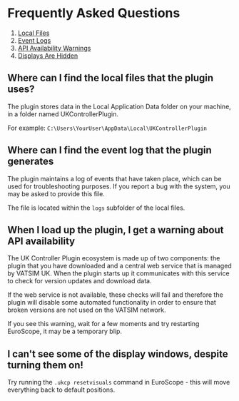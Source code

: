 # Frequently Asked Questions

1. [Local Files](#local-files)
2. [Event Logs](#logging)
3. [API Availability Warnings](#api-connectivity)
4. [Displays Are Hidden](#windows-hidden)

## Where can I find the local files that the plugin uses?<a name="local-files"></a>

The plugin stores data in the Local Application Data folder on your machine, in a folder named UKControllerPlugin.

For example: `C:\Users\YourUser\AppData\Local\UKControllerPlugin`

## Where can I find the event log that the plugin generates<a name="logging"></a>

The plugin maintains a log of events that have taken place, which can be used for troubleshooting purposes. If you report a bug with the system, you may be
asked to provide this file.

The file is located within the `logs` subfolder of the local files.

## When I load up the plugin, I get a warning about API availability <a name="api-connectivity"></a>

The UK Controller Plugin ecosystem is made up of two components: the plugin that you have downloaded and a central web service that is managed by VATSIM UK. When the plugin starts up
it communicates with this service to check for version updates and download data.

If the web service is not available, these checks will fail and therefore the plugin will disable some automated functionality in order to ensure that broken versions are not
used on the VATSIM network.

If you see this warning, wait for a few moments and try restarting EuroScope, it may be a temporary blip.

## I can't see some of the display windows, despite turning them on!<a name="windows-hidden"></a>

Try running the `.ukcp resetvisuals` command in EuroScope - this will move everything back to default positions.
